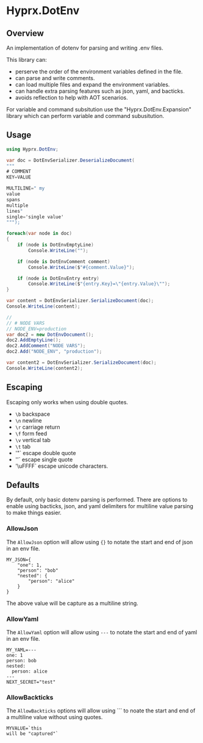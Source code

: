 # Hyprx.DotEnv

## Overview

An implementation of dotenv for parsing and writing .env files.

This library can:

- perserve the order of the environment variables defined in the file.
- can parse and write comments.
- can load multiple files and expand the environment variables.
- can handle extra parsing features such as json, yaml, and bacticks.  
- avoids reflection to help with AOT scenarios.

For variable and command subsitution use the "Hyprx.DotEnv.Expansion" library
which can perform variable and command subusitution.

## Usage

```csharp
using Hyprx.DotEnv;

var doc = DotEnvSerializer.DeserializeDocument(
"""
# COMMENT
KEY=VALUE

MULTILINE=" my 
value
spans
multiple
lines"
single='single value'
""");

foreach(var node in doc) 
{
    if (node is DotEnvEmptyLine)
        Console.WriteLine("");

    if (node is DotEnvComment comment)
        Console.WriteLine($"#{comment.Value}");

    if (node is DotEnvEntry entry)
        Console.WriteLine($"{entry.Key}=\"{entry.Value}\"");
}

var content = DotEnvSerializer.SerializeDocument(doc);
Console.WriteLine(content);

// 
// # NODE VARS
// NODE_ENV=production
var doc2 = new DotEnvDocument();
doc2.AddEmptyLine();
doc2.AddComment("NODE VARS");
doc2.Add("NODE_ENV", "production");

var content2 = DotEnvSerializer.SerializeDocument(doc);
Console.WriteLine(content2);

```

## Escaping

Escaping only works when using double quotes.

- `\b` backspace
- `\n` newline
- `\r` carriage return
- `\f` form feed
- `\v` vertical tab
- `\t` tab
- '\"` escape double quote
- '\'` escape single quote
- '\uFFFF` escape unicode characters.

## Defaults

By default, only basic dotenv parsing is performed. There are options to enable using
bacticks, json, and yaml delimiters for multiline value parsing to make things easier.

### AllowJson

The `AllowJson` option will allow using `{}` to notate the start and end of json in an
env file.

```dotenv
MY_JSON={
    "one": 1,
    "person": "bob"
    "nested": {
        "person": "alice"
    }
}
```

The above value will be capture as a multiline string.

### AllowYaml

The `AllowYaml` option will allow using `---` to notate the start and end of yaml
in an env file.

```dotenv
MY_YAML=---
one: 1
person: bob
nested:
  person: alice
---
NEXT_SECRET="test"
```

### AllowBackticks

The `AllowBackticks` options will allow using `\`` to noate the start and end
of a multiline value without using quotes.

```dotenv
MYVALUE=`this
will be "captured"`
```
